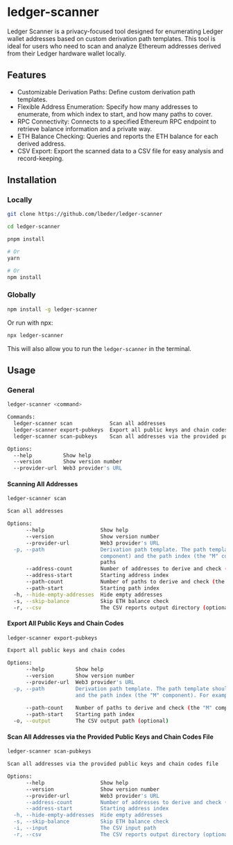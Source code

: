 # ledger-scanner

Ledger Scanner is a privacy-focused tool designed for enumerating Ledger wallet addresses based on custom derivation path templates. This tool is ideal for users who need to scan and analyze Ethereum addresses derived from their Ledger hardware wallet locally.

## Features

* Customizable Derivation Paths: Define custom derivation path templates.
* Flexible Address Enumeration: Specify how many addresses to enumerate, from which index to start, and how many paths to cover.
* RPC Connectivity: Connects to a specified Ethereum RPC endpoint to retrieve balance information and a private way.
* ETH Balance Checking: Queries and reports the ETH balance for each derived address.
* CSV Export: Export the scanned data to a CSV file for easy analysis and record-keeping.

## Installation

### Locally

```sh
git clone https://github.com/lbeder/ledger-scanner

cd ledger-scanner

pnpm install

# Or
yarn

# Or
npm install
```

### Globally

```sh
npm install -g ledger-scanner
```

Or run with npx:

```sh
npx ledger-scanner
```

This will also allow you to run the `ledger-scanner` in the terminal.

## Usage

### General

```sh
ledger-scanner <command>

Commands:
  ledger-scanner scan            Scan all addresses
  ledger-scanner export-pubkeys  Export all public keys and chain codes
  ledger-scanner scan-pubkeys    Scan all addresses via the provided public keys and chain codes file

Options:
  --help          Show help                                                                                    [boolean]
  --version       Show version number                                                                          [boolean]
  --provider-url  Web3 provider's URL                                        [string] [default: "http://localhost:8545"]
```

#### Scanning All Addresses

```sh
ledger-scanner scan

Scan all addresses

Options:
      --help                  Show help                                                                        [boolean]
      --version               Show version number                                                              [boolean]
      --provider-url          Web3 provider's URL                            [string] [default: "http://localhost:8545"]
  -p, --path                  Derivation path template. The path template should specify the address index (the "N"
                              component) and the path index (the "M" component). For example m/44'/60'/M'/N for standard
                              paths                                                 [string] [default: "m/44'/60'/M'/N"]
      --address-count         Number of addresses to derive and check (the "N" component)        [number] [default: 500]
      --address-start         Starting address index                                               [number] [default: 0]
      --path-count            Number of paths to derive and check (the "M" component)              [number] [default: 1]
      --path-start            Starting path index                                                  [number] [default: 0]
  -h, --hide-empty-addresses  Hide empty addresses                                            [boolean] [default: false]
  -s, --skip-balance          Skip ETH balance check                                          [boolean] [default: false]
  -r, --csv                   The CSV reports output directory (optional)                                       [string]
```

#### Export All Public Keys and Chain Codes

```sh
ledger-scanner export-pubkeys

Export all public keys and chain codes

Options:
      --help          Show help                                                                                [boolean]
      --version       Show version number                                                                      [boolean]
      --provider-url  Web3 provider's URL                                    [string] [default: "http://localhost:8545"]
  -p, --path          Derivation path template. The path template should specify the address index (the "N" component)
                      and the path index (the "M" component). For example m/44'/60'/M'/N for standard paths
                                                                                    [string] [default: "m/44'/60'/M'/N"]
      --path-count    Number of paths to derive and check (the "M" component)                      [number] [default: 1]
      --path-start    Starting path index                                                          [number] [default: 0]
  -o, --output        The CSV output path (optional)                                                            [string]
```

#### Scan All Addresses via the Provided Public Keys and Chain Codes File

```sh
ledger-scanner scan-pubkeys

Scan all addresses via the provided public keys and chain codes file

Options:
      --help                  Show help                                                                        [boolean]
      --version               Show version number                                                              [boolean]
      --provider-url          Web3 provider's URL                            [string] [default: "http://localhost:8545"]
      --address-count         Number of addresses to derive and check (the "N" component)        [number] [default: 500]
      --address-start         Starting address index                                               [number] [default: 0]
  -h, --hide-empty-addresses  Hide empty addresses                                            [boolean] [default: false]
  -s, --skip-balance          Skip ETH balance check                                          [boolean] [default: false]
  -i, --input                 The CSV input path                                                     [string] [required]
  -r, --csv                   The CSV reports output directory (optional)                                       [string]
```
